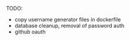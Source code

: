 TODO:

- copy username generator files in dockerfile
- database cleanup, removal of password auth
- github oauth
